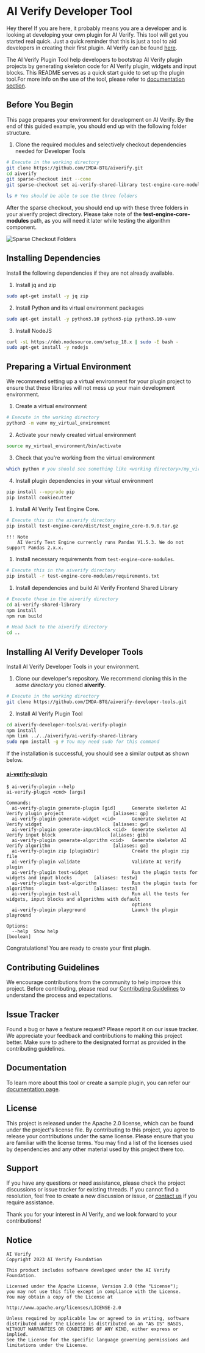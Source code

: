 # AI Verify Developer Tool

Hey there! If you are here, it probably means you are a developer and is looking at developing your own plugin for AI Verify. This tool will get you started real quick. Just a quick reminder that this is just a tool to aid developers in creating their first plugin. AI Verify can be found [here](https://github.com/IMDA-BTG/aiverify).

The AI Verify Plugin Tool help developers to bootstrap AI Verify plugin projects by generating skeleton code for AI Verify plugin, widgets and input blocks. This README serves as a quick start guide to set up the plugin tool.For more info on the use of the tool, please refer to [documentation section](#documentation).


## Before You Begin 

This page prepares your environment for development on AI Verify. By the end of this guided example, you should end up with the following folder structure.

1. Clone the required modules and selectively checkout dependencies needed for Developer Tools
```bash
# Execute in the working directory
git clone https://github.com/IMDA-BTG/aiverify.git
cd aiverify
git sparse-checkout init --cone
git sparse-checkout set ai-verify-shared-library test-engine-core-modules test-engine-core

ls # You should be able to see the three folders
```

After the sparse checkout, you should end up with these three folders in your aiverify project directory. Please take note of the **test-engine-core-modules** path, as you will need it later while testing the algorithm component. 

![Sparse Checkout Folders](../images/sparse_checkout_folders.png)

## Installing Dependencies

Install the following dependencies if they are not already available.

1. Install jq and zip
```bash
sudo apt-get install -y jq zip
```

2. Install Python and its virtual environment packages
```bash
sudo apt-get install -y python3.10 python3-pip python3.10-venv
```

3. Install NodeJS
```bash
curl -sL https://deb.nodesource.com/setup_18.x | sudo -E bash -
sudo apt-get install -y nodejs
```

## Preparing a Virtual Environment

We recommend setting up a virtual environment for your plugin project to ensure that these libraries will not mess up your main development environment.

1. Create a virtual environment
```bash
# Execute in the working directory
python3 -m venv my_virtual_environment
```

2. Activate your newly created virtual environment
```bash
source my_virtual_environment/bin/activate
```

3. Check that you're working from the virtual environment
```bash
which python # you should see something like <working directory>/my_virtual_environment/bin/python
```

4. Install plugin dependencies in your virtual environment
```bash
pip install --upgrade pip
pip install cookiecutter
```

1. Install AI Verify Test Engine Core.
```bash
# Execute this in the aiverify directory
pip install test-engine-core/dist/test_engine_core-0.9.0.tar.gz
```

    !!! Note 
        AI Verify Test Engine currently runs Pandas V1.5.3. We do not support Pandas 2.x.x.

1. Install necessary requirements from `test-engine-core-modules`.
```bash
# Execute this in the aiverify directory
pip install -r test-engine-core-modules/requirements.txt
```

1. Install dependencies and build AI Verify Frontend Shared Library
```bash
# Execute these in the aiverify directory
cd ai-verify-shared-library
npm install
npm run build

# Head back to the aiverify directory
cd ..
```

## Installing AI Verify Developer Tools

Install AI Verify Developer Tools in your environment.

1. Clone our developer's repository. We recommend cloning this in the *same directory* you cloned **aiverify**.
```bash
# Execute in the working directory
git clone https://github.com/IMDA-BTG/aiverify-developer-tools.git
```

2. Install AI Verify Plugin Tool
```bash
cd aiverify-developer-tools/ai-verify-plugin
npm install
npm link ../../aiverify/ai-verify-shared-library
sudo npm install -g # You may need sudo for this command
```

If the installation is successful, you should see a similar output as shown below.
#### [ai-verify-plugin](../plugins/Plugin_Tool.md)
```
$ ai-verify-plugin --help
ai-verify-plugin <cmd> [args]

Commands:
  ai-verify-plugin generate-plugin [gid]      Generate skeleton AI Verify plugin project                  [aliases: gp]
  ai-verify-plugin generate-widget <cid>      Generate skeleton AI Verify widget                          [aliases: gw]
  ai-verify-plugin generate-inputblock <cid>  Generate skeleton AI Verify input block                    [aliases: gib]
  ai-verify-plugin generate-algorithm <cid>   Generate skeleton AI Verify algorithm                       [aliases: ga]
  ai-verify-plugin zip [pluginDir]            Create the plugin zip file
  ai-verify-plugin validate                   Validate AI Verify plugin
  ai-verify-plugin test-widget                Run the plugin tests for widgets and input blocks        [aliases: testw]
  ai-verify-plugin test-algorithm             Run the plugin tests for algorithms                      [aliases: testa]
  ai-verify-plugin test-all                   Run all the tests for widgets, input blocks and algorithms with default
                                              options
  ai-verify-plugin playground                 Launch the plugin playround

Options:
  --help  Show help                                                                                           [boolean]
```
Congratulations! You are ready to create your first plugin.

## Contributing Guidelines

We encourage contributions from the community to help improve this project. Before contributing, please read our [Contributing Guidelines](https://github.com/IMDA-BTG/aiverify-developer-tools/blob/main/CONTRIBUTING.md) to understand the process and expectations.

## Issue Tracker

Found a bug or have a feature request? Please report it on our issue tracker. We appreciate your feedback and contributions to making this project better. Make sure to adhere to the designated format as provided in the contributing guidelines.

## Documentation

To learn more about this tool or create a sample plugin, you can refer our [documentation page](https://imda-btg.github.io/aiverify-developer-tools/).

## License

This project is released under the Apache 2.0 license, which can be found under the project's license file. By contributing to this project, you agree to release your contributions under the same license. Please ensure that you are familiar with the license terms. You may find a list of the licenses used by dependencies and any other material used by this project there too.

## Support

If you have any questions or need assistance, please check the project discussions or issue tracker for existing threads. If you cannot find a resolution, feel free to create a new discussion or issue, or [contact us](https://aiverifyfoundation.sg/contact-us/?utm_source=Github&utm_medium=referral&utm_campaign=20230607_Queries_from_GitHub) if you require assistance.

Thank you for your interest in AI Verify, and we look forward to your contributions!

## Notice

```
AI Verify
Copyright 2023 AI Verify Foundation

This product includes software developed under the AI Verify Foundation.

Licensed under the Apache License, Version 2.0 (the "License");
you may not use this file except in compliance with the License.
You may obtain a copy of the License at

http://www.apache.org/licenses/LICENSE-2.0

Unless required by applicable law or agreed to in writing, software
distributed under the License is distributed on an "AS IS" BASIS,
WITHOUT WARRANTIES OR CONDITIONS OF ANY KIND, either express or implied.
See the License for the specific language governing permissions and
limitations under the License.
```
